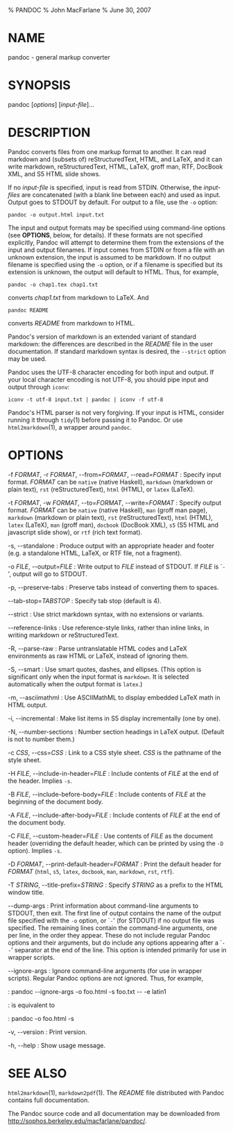 % PANDOC
% John MacFarlane
% June 30, 2007

# NAME

pandoc - general markup converter

# SYNOPSIS

pandoc [*options*] [*input-file*]...

# DESCRIPTION

Pandoc converts files from one markup format to another. It can
read markdown and (subsets of) reStructuredText, HTML, and LaTeX, and
it can write markdown, reStructuredText, HTML, LaTeX, groff man,
RTF, DocBook XML, and S5 HTML slide shows.

If no *input-file* is specified, input is read from STDIN.
Otherwise, the *input-files* are concatenated (with a blank
line between each) and used as input.  Output goes to STDOUT by
default.  For output to a file, use the `-o` option:

    pandoc -o output.html input.txt

The input and output formats may be specified using command-line options
(see **OPTIONS**, below, for details).  If these formats are not
specified explicitly, Pandoc will attempt to determine them
from the extensions of the input and output filenames.  If input comes
from STDIN or from a file with an unknown extension, the input is assumed
to be markdown.  If no output filename is specified using the `-o`
option, or if a filename is specified but its extension is unknown,
the output will default to HTML.  Thus, for example,

    pandoc -o chap1.tex chap1.txt

converts *chap1.txt* from markdown to LaTeX.  And

    pandoc README

converts *README* from markdown to HTML.

Pandoc's version of markdown is an extended variant of standard
markdown: the differences are described in the *README* file in
the user documentation.  If standard markdown syntax is desired, the
`--strict` option may be used.

Pandoc uses the UTF-8 character encoding for both input and output.
If your local character encoding is not UTF-8, you should pipe input
and output through `iconv`:

    iconv -t utf-8 input.txt | pandoc | iconv -f utf-8

Pandoc's HTML parser is not very forgiving.  If your input is
HTML, consider running it through `tidy`(1) before passing it
to Pandoc.  Or use `html2markdown`(1), a wrapper around `pandoc`.

# OPTIONS

-f *FORMAT*, -r *FORMAT*, --from=*FORMAT*, --read=*FORMAT*
:   Specify input format.  *FORMAT* can be
    `native` (native Haskell), `markdown` (markdown or plain text),
    `rst` (reStructuredText), `html` (HTML), or `latex` (LaTeX).

-t *FORMAT*, -w *FORMAT*, --to=*FORMAT*, --write=*FORMAT*
:   Specify output format.  *FORMAT* can be `native` (native Haskell),
    `man` (groff man page),
    `markdown` (markdown or plain text), `rst` (reStructuredText),
    `html` (HTML), `latex` (LaTeX), `man` (groff man), 
    `docbook` (DocBook XML), `s5` (S5 HTML and javascript slide show),
     or `rtf` (rich text format).

-s, --standalone
:   Produce output with an appropriate header and footer (e.g. a
    standalone HTML, LaTeX, or RTF file, not a fragment).

-o *FILE*, --output=*FILE*
:   Write output to *FILE* instead of STDOUT.  If *FILE* is
    \``-`', output will go to STDOUT.

-p, --preserve-tabs
:   Preserve tabs instead of converting them to spaces.

--tab-stop=*TABSTOP*
:   Specify tab stop (default is 4).

--strict
:   Use strict markdown syntax, with no extensions or variants.

--reference-links
:   Use reference-style links, rather than inline links, in writing markdown
    or reStructuredText.

-R, --parse-raw
:   Parse untranslatable HTML codes and LaTeX environments as raw HTML
    or LaTeX, instead of ignoring them.

-S, --smart
:   Use smart quotes, dashes, and ellipses.  (This option is significant
    only when the input format is `markdown`.  It is selected automatically
    when the output format is `latex`.)

-m, --asciimathml
:   Use ASCIIMathML to display embedded LaTeX math in HTML output.

-i, --incremental
:   Make list items in S5 display incrementally (one by one).

-N, --number-sections
:   Number section headings in LaTeX output.  (Default is not to number
    them.)

-c *CSS*, --css=*CSS*
:   Link to a CSS style sheet.  *CSS* is the pathname of the style sheet.

-H *FILE*, --include-in-header=*FILE*
:   Include contents of *FILE* at the end of the header.  Implies `-s`.

-B *FILE*, --include-before-body=*FILE*
:   Include contents of *FILE* at the beginning of the document body.

-A *FILE*, --include-after-body=*FILE*
:   Include contents of *FILE* at the end of the document body.

-C *FILE*, --custom-header=*FILE*
:   Use contents of *FILE* as the document header (overriding the
    default header, which can be printed by using the `-D` option).
    Implies `-s`.

-D *FORMAT*, --print-default-header=*FORMAT*
:   Print the default header for *FORMAT* (`html`, `s5`, `latex`,
    `docbook`, `man`, `markdown`, `rst`, `rtf`).

-T *STRING*, --title-prefix=*STRING*
:   Specify *STRING* as a prefix to the HTML window title.

--dump-args
:   Print information about command-line arguments to STDOUT, then exit.
    The first line of output contains the name of the output file specified
    with the `-o` option, or \``-`' (for STDOUT) if no output file was
    specified.  The remaining lines contain the command-line arguments,
    one per line, in the order they appear.  These do not include regular
    Pandoc options and their arguments, but do include any options appearing
    after a \``--`' separator at the end of the line.
    This option is intended primarily for use in wrapper scripts.

--ignore-args
:   Ignore command-line arguments (for use in wrapper scripts).
    Regular Pandoc options are not ignored.  Thus, for example,

:       pandoc --ignore-args -o foo.html -s foo.txt -- -e latin1

:   is equivalent to

:       pandoc -o foo.html -s

-v, --version
:   Print version.

-h, --help
:   Show usage message.

# SEE ALSO

`html2markdown`(1),
`markdown2pdf`(1).
The *README* file distributed with Pandoc contains full documentation.

The Pandoc source code and all documentation may be downloaded from
<http://sophos.berkeley.edu/macfarlane/pandoc/>.

